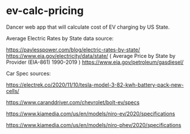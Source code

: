 # ev-calc-pricing

Dancer web app that will calculate cost of EV charging by US State.



Average Electric Rates by State data source:

https://paylesspower.com/blog/electric-rates-by-state/
https://www.eia.gov/electricity/data/state/  (  Average Price by State by Provider (EIA-861) 1990-2019 )
https://www.eia.gov/petroleum/gasdiesel/


Car Spec sources:

https://electrek.co/2020/11/10/tesla-model-3-82-kwh-battery-pack-new-cells/

https://www.caranddriver.com/chevrolet/bolt-ev/specs

https://www.kiamedia.com/us/en/models/niro-ev/2020/specifications

https://www.kiamedia.com/us/en/models/niro-phev/2020/specifications
